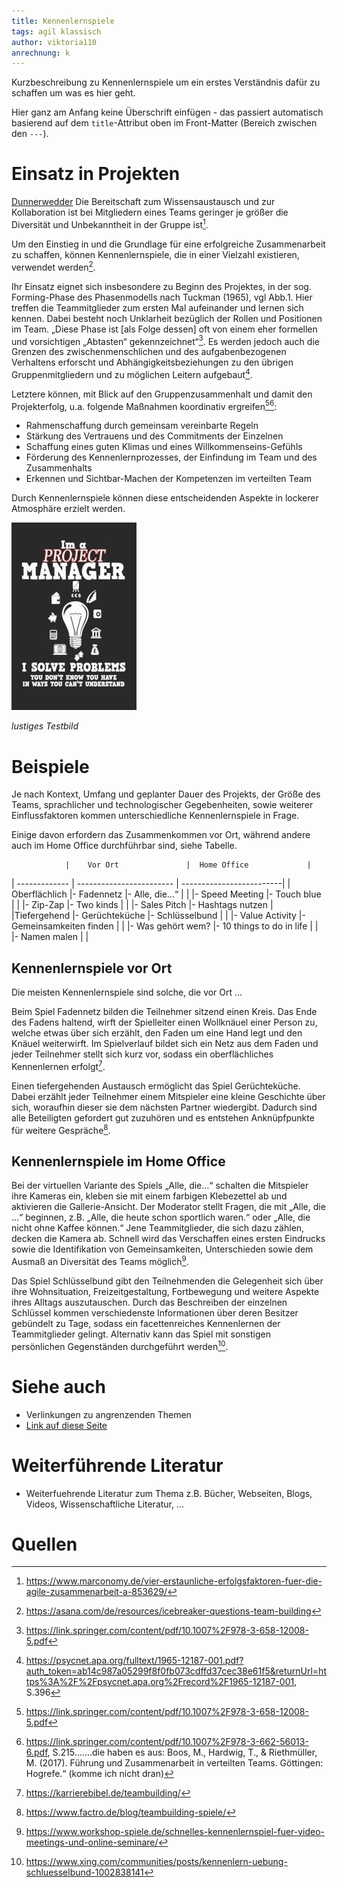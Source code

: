 ```yaml
---
title: Kennenlernspiele
tags: agil klassisch
author: viktoria110
anrechnung: k
---
```


Kurzbeschreibung zu Kennenlernspiele um ein erstes Verständnis dafür zu schaffen um was es hier geht.

Hier ganz am Anfang keine Überschrift einfügen - das passiert automatisch basierend auf dem `title`-Attribut
oben im Front-Matter (Bereich zwischen den `---`).

# Einsatz in Projekten

[Dunnerwedder](https://de.wiktionary.org/wiki/Donnerwetter)
Die Bereitschaft zum Wissensaustausch und zur Kollaboration ist bei Mitgliedern eines Teams geringer je  größer die Diversität und Unbekanntheit in der Gruppe ist[^1].

Um den Einstieg in und die Grundlage für eine erfolgreiche Zusammenarbeit zu schaffen, können Kennenlernspiele, die in einer Vielzahl existieren, verwendet werden[^2].

Ihr Einsatz eignet sich insbesondere zu Beginn des Projektes, in der sog. Forming-Phase des Phasenmodells nach Tuckman (1965), vgl Abb.1. Hier treffen die Teammitglieder zum ersten Mal aufeinander und lernen sich kennen. Dabei besteht noch Unklarheit bezüglich der Rollen und Positionen im Team. „Diese Phase ist [als Folge dessen] oft von einem eher formellen und vorsichtigen „Abtasten“ gekennzeichnet“[^3]. Es werden jedoch auch die Grenzen des zwischenmenschlichen und des aufgabenbezogenen Verhaltens erforscht und Abhängigkeitsbeziehungen zu den übrigen Gruppenmitgliedern und zu möglichen Leitern aufgebaut[^4]. 

Letztere können, mit Blick auf den Gruppenzusammenhalt und damit den Projekterfolg, u.a. folgende Maßnahmen koordinativ ergreifen[^5][^6]: 

* Rahmenschaffung durch gemeinsam vereinbarte Regeln
* Stärkung des Vertrauens und des Commitments der Einzelnen
* Schaffung eines guten Klimas und eines Willkommenseins-Gefühls
* Förderung des Kennenlernprozesses, der Einfindung im Team und des Zusammenhalts
* Erkennen und Sichtbar-Machen der Kompetenzen im verteilten Team

Durch Kennenlernspiele können diese entscheidenden Aspekte in lockerer Atmosphäre erzielt werden.

![Beispielabbildung](Kennenlernspiele/test-file.jpg)

*lustiges Testbild*

# Beispiele

Je nach Kontext, Umfang und geplanter Dauer des Projekts, der Größe des Teams, sprachlicher und technologischer Gegebenheiten, sowie weiterer Einflussfaktoren kommen unterschiedliche Kennenlernspiele in Frage.

Einige davon erfordern das Zusammenkommen vor Ort, während andere auch im Home Office durchführbar sind, siehe Tabelle.

                |    Vor Ort               |  Home Office             |
| ------------- | ------------------------ | -------------------------|
| Oberflächlich |- Fadennetz               |- Alle, die…“             |
|               |- Speed Meeting           |- Touch blue              | 
|               |- Zip-Zap                 |- Two kinds               |
|               |- Sales Pitch             |- Hashtags nutzen         |
|Tiefergehend   |- Gerüchteküche           |- Schlüsselbund           |
|               |- Value Activity          |- Gemeinsamkeiten finden  |
|               |- Was gehört wem?         |- 10 things to do in life | 
|               |- Namen malen             |                          |
               
## Kennenlernspiele vor Ort

Die meisten Kennenlernspiele sind solche, die vor Ort ...

Beim Spiel Fadennetz bilden die Teilnehmer sitzend einen Kreis. Das Ende des Fadens haltend, wirft der Spielleiter einen Wollknäuel einer Person zu, welche etwas über sich erzählt, den Faden um eine Hand legt und den Knäuel weiterwirft. Im Spielverlauf bildet sich ein Netz aus dem Faden und jeder Teilnehmer stellt sich kurz vor, sodass ein oberflächliches Kennenlernen erfolgt[^7].

Einen tiefergehenden Austausch ermöglicht das Spiel Gerüchteküche. Dabei erzählt jeder Teilnehmer einem Mitspieler eine kleine Geschichte über sich, woraufhin dieser sie dem nächsten Partner wiedergibt. Dadurch sind alle Beteiligten gefordert gut zuzuhören und es entstehen Anknüpfpunkte für weitere Gespräche[^8].

## Kennenlernspiele im Home Office

Bei der virtuellen Variante des Spiels „Alle, die…“ schalten die Mitspieler ihre Kameras ein, kleben sie mit einem farbigen Klebezettel ab und aktivieren die Gallerie-Ansicht. Der Moderator stellt Fragen, die mit „Alle, die …“ beginnen, z.B. „Alle, die heute schon sportlich waren.“ oder „Alle, die nicht ohne Kaffee können.“ Jene Teammitglieder, die sich dazu zählen, decken die Kamera ab. Schnell wird das Verschaffen eines ersten Eindrucks sowie die Identifikation von Gemeinsamkeiten, Unterschieden sowie dem Ausmaß an Diversität des Teams möglich[^9].

Das Spiel Schlüsselbund gibt den Teilnehmenden die Gelegenheit sich über ihre Wohnsituation, Freizeitgestaltung, Fortbewegung und weitere Aspekte ihres Alltags auszutauschen. Durch das Beschreiben der einzelnen Schlüssel kommen verschiedenste Informationen über deren Besitzer gebündelt zu Tage, sodass ein facettenreiches Kennenlernen der Teammitglieder gelingt. Alternativ kann das Spiel mit sonstigen persönlichen Gegenständen durchgeführt werden[^10].

# Siehe auch

* Verlinkungen zu angrenzenden Themen
* [Link auf diese Seite](Kennenlernspiele.md)

# Weiterführende Literatur

* Weiterfuehrende Literatur zum Thema z.B. Bücher, Webseiten, Blogs, Videos, Wissenschaftliche Literatur, ...

# Quellen

[^1]: https://www.marconomy.de/vier-erstaunliche-erfolgsfaktoren-fuer-die-agile-zusammenarbeit-a-853629/
[^2]: https://asana.com/de/resources/icebreaker-questions-team-building
[^3]: https://link.springer.com/content/pdf/10.1007%2F978-3-658-12008-5.pdf
[^4]: https://psycnet.apa.org/fulltext/1965-12187-001.pdf?auth_token=ab14c987a05299f8f0fb073cdffd37cec38e61f5&returnUrl=https%3A%2F%2Fpsycnet.apa.org%2Frecord%2F1965-12187-001, S.396
[^5]: https://link.springer.com/content/pdf/10.1007%2F978-3-658-12008-5.pdf
[^6]: https://link.springer.com/content/pdf/10.1007%2F978-3-662-56013-6.pdf, S.215…….die haben es aus: Boos, M., Hardwig, T., & Riethmüller, M. (2017). Führung und Zusammenarbeit in verteilten Teams. Göttingen: Hogrefe.“ (komme ich nicht dran)
[^7]: https://karrierebibel.de/teambuilding/
[^8]: https://www.factro.de/blog/teambuilding-spiele/
[^9]: https://www.workshop-spiele.de/schnelles-kennenlernspiel-fuer-video-meetings-und-online-seminare/
[^10]: https://www.xing.com/communities/posts/kennenlern-uebung-schluesselbund-1002838141
